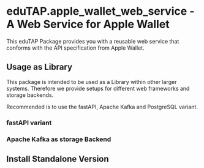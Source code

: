 # eduTAP.apple_wallet_web_service - A Web Service for Apple Wallet

This eduTAP Package provides you with a reusable web service that conforms with the API specification from Apple Wallet.

## Usage as Library

This package is intended to be used as a Library within other larger systems.
Therefore we provide setups for different web frameworks and storage backends.

Recommended is to use the fastAPI, Apache Kafka and PostgreSQL variant.

### fastAPI variant




### Apache Kafka as storage Backend



## Install Standalone Version

